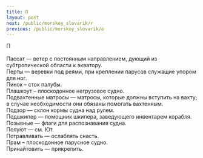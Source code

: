 ```yaml
---
title: П
layout: post
next: /public/morskoy_slovarik/r
previous: /public/morskoy_slovarik/o
---
```


П  
   
Пассат — ветер с постоянным направлением, дующий из субтропической области к экватору.  
Перты — веревки под реями, при креплении парусов служащие упором для ног.   
Пинок – сток палубы.  
Плашкоут – плоскодонное негрузовое судно.  
Подвахтенные матросы — матросы, которые должны вступить на вахту; в случае необходимости они обязаны помогать вахтенным.  
Подзор — склон кормы судна над рулем.  
Подшкипер — помощник шкипера, заведующего инвентарем корабля.  
Позывные — флаги для распознавания судна.  
Полуют — см. Ют.  
Потравливать — ослаблять снасть.   
Прам – плоскодонное парусное судно.  
Принайтовить — прикрепить.